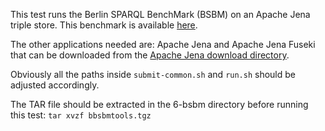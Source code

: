 
This test runs the Berlin SPARQL BenchMark (BSBM) on an Apache Jena triple store. This benchmark is available
[here](http://wifo5-03.informatik.uni-mannheim.de/bizer/berlinsparqlbenchmark/).

The other applications needed are: Apache Jena and Apache Jena Fuseki that can be
downloaded from the [Apache Jena download directory](https://jena.apache.org/download/).

Obviously all the paths inside `submit-common.sh` and `run.sh` should be adjusted accordingly.

The TAR file should be extracted in the 6-bsbm directory before running this test: `tar xvzf bbsbmtools.tgz`
